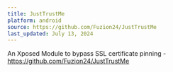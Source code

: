 ```yaml
---
title: JustTrustMe
platform: android
source: https://github.com/Fuzion24/JustTrustMe
last_updated: July 13, 2024
---
```


An Xposed Module to bypass SSL certificate pinning - <https://github.com/Fuzion24/JustTrustMe>